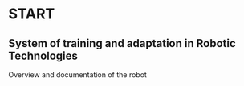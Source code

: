 # START
System of training and adaptation in Robotic Technologies
----
Overview and documentation of the robot
